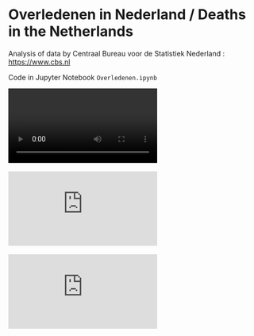 # Overledenen in Nederland / Deaths in the Netherlands

Analysis of data by Centraal Bureau voor de Statistiek Nederland : https://www.cbs.nl

Code in Jupyter Notebook `Overledenen.ipynb`

![Deaths in the Netherlands](https://github.com/drFDC/Oversterfte-Nederland/blob/main/sterfte_anim.mp4?raw=true)

![Overledenen in Nederland](https://github.com/drFDC/Oversterfte-Nederland/blob/main/sterfte_perjaar.pdf?raw=true)

![Verschil met de mediaan](https://github.com/drFDC/Oversterfte-Nederland/blob/main/sterfte_median.pdf?raw=true)